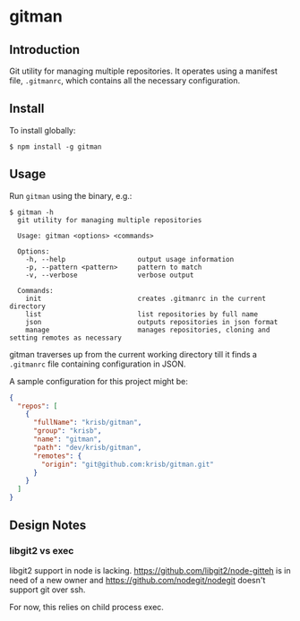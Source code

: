 # gitman

## Introduction

Git utility for managing multiple repositories.  It operates using a manifest file, `.gitmanrc`, which contains all the necessary configuration.

## Install

To install globally:

    $ npm install -g gitman

## Usage

Run `gitman` using the binary, e.g.:

```shell
$ gitman -h
  git utility for managing multiple repositories

  Usage: gitman <options> <commands>

  Options:
    -h, --help                  output usage information
    -p, --pattern <pattern>     pattern to match
    -v, --verbose               verbose output

  Commands:
    init                        creates .gitmanrc in the current directory
    list                        list repositories by full name
    json                        outputs repositories in json format
    manage                      manages repositories, cloning and setting remotes as necessary
```

gitman traverses up from the current working directory till it finds a `.gitmanrc` file containing configuration in JSON.

A sample configuration for this project might be:

```JSON
{
  "repos": [
    {
      "fullName": "krisb/gitman",
      "group": "krisb",
      "name": "gitman",
      "path": "dev/krisb/gitman",
      "remotes": {
        "origin": "git@github.com:krisb/gitman.git"
      }
    }
  ]
}
```

## Design Notes

### libgit2 vs exec

libgit2 support in node is lacking.  <https://github.com/libgit2/node-gitteh> is in need of a new owner and <https://github.com/nodegit/nodegit> doesn't support git over ssh.

For now, this relies on child process exec.

